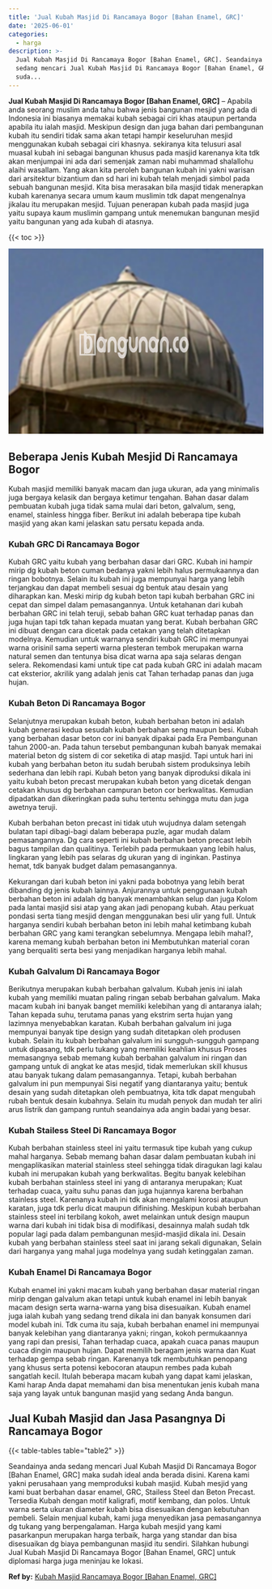 ```yaml
---
title: 'Jual Kubah Masjid Di Rancamaya Bogor [Bahan Enamel, GRC]'
date: '2025-06-01'
categories:
  - harga
description: >-
  Jual Kubah Masjid Di Rancamaya Bogor [Bahan Enamel, GRC]. Seandainya anda
  sedang mencari Jual Kubah Masjid Di Rancamaya Bogor [Bahan Enamel, GRC] maka
  suda...
---
```


**Jual Kubah Masjid Di Rancamaya Bogor \[Bahan Enamel, GRC\]** – Apabila anda seorang muslim anda tahu bahwa jenis bangunan mesjid yang ada di Indonesia ini biasanya memakai kubah sebagai ciri khas ataupun pertanda apabila itu ialah masjid. Meskipun design dan juga bahan dari pembangunan kubah itu sendiri tidak sama akan tetapi hampir keseluruhan mesjid menggunakan kubah sebagai ciri khasnya. sekiranya kita telusuri asal muasal kubah ini sebagai bangunan khusus pada masjid karenanya kita tdk akan menjumpai ini ada dari semenjak zaman nabi muhammad shalallohu alaihi wasallam. Yang akan kita peroleh bangunan kubah ini yakni warisan dari arsitektur bizantium dan sd hari ini kubah telah menjadi simbol pada sebuah bangunan mesjid. Kita bisa merasakan bila masjid tidak menerapkan kubah karenanya secara umum kaum muslimin tdk dapat mengenalnya jikalau itu merupakan mesjid. Tujuan penerapan kubah pada masjid juga yaitu supaya kaum muslimin gampang untuk menemukan bangunan mesjid yaitu bangunan yang ada kubah di atasnya.

{{< toc >}}

![Jual Kubah Masjid Di Rancamaya Bogor [Bahan Enamel, GRC]](/images/jual-kubah-masjid-16.png)

## Beberapa Jenis Kubah Mesjid Di Rancamaya Bogor

Kubah masjid memiliki banyak macam dan juga ukuran, ada yang minimalis juga bergaya kelasik dan bergaya ketimur tengahan. Bahan dasar dalam pembuatan kubah juga tidak sama mulai dari beton, galvalum, seng, enamel, stainless hingga fiber. Berikut ini adalah beberapa tipe kubah masjid yang akan kami jelaskan satu persatu kepada anda.

### Kubah GRC Di Rancamaya Bogor

Kubah GRC yaitu kubah yang berbahan dasar dari GRC. Kubah ini hampir mirip dg kubah beton cuman bedanya yakni lebih halus permukaannya dan ringan bobotnya. Selain itu kubah ini juga mempunyai harga yang lebih terjangkau dan dapat membeli sesuai dg bentuk atau desain yang diharapkan kan. Meski mirip dg kubah beton tapi kubah berbahan GRC ini cepat dan simpel dalam pemasangannya. Untuk ketahanan dari kubah berbahan GRC ini telah teruji, sebab bahan GRC kuat terhadap panas dan juga hujan tapi tdk tahan kepada muatan yang berat. Kubah berbahan GRC ini dibuat dengan cara dicetak pada cetakan yang telah ditetapkan modelnya. Kemudian untuk warnanya sendiri kubah GRC ini mempunyai warna orisinil sama seperti warna plesteran tembok merupakan warna natural semen dan tentunya bisa dicat warna apa saja selaras dengan selera. Rekomendasi kami untuk tipe cat pada kubah GRC ini adalah macam cat eksterior, akrilik yang adalah jenis cat Tahan terhadap panas dan juga hujan.

### Kubah Beton Di Rancamaya Bogor

Selanjutnya merupakan kubah beton, kubah berbahan beton ini adalah kubah generasi kedua sesudah kubah berbahan seng maupun besi. Kubah yang berbahan dasar beton cor ini banyak dipakai pada Era Pembangunan tahun 2000-an. Pada tahun tersebut pembangunan kubah banyak memakai material beton dg sistem di cor seketika di atap masjid. Tapi untuk hari ini kubah yang berbahan beton itu sudah berubah sistem produksinya lebih sederhana dan lebih rapi. Kubah beton yang banyak diproduksi dikala ini yaitu kubah beton precast merupakan kubah beton yang dicetak dengan cetakan khusus dg berbahan campuran beton cor berkwalitas. Kemudian dipadatkan dan dikeringkan pada suhu tertentu sehingga mutu dan juga awetnya teruji.

Kubah berbahan beton precast ini tidak utuh wujudnya dalam setengah bulatan tapi dibagi-bagi dalam beberapa puzle, agar mudah dalam pemasangannya. Dg cara seperti ini kubah berbahan beton precast lebih bagus tampilan dan qualitinya. Terlebih pada permukaan yang lebih halus, lingkaran yang lebih pas selaras dg ukuran yang di inginkan. Pastinya hemat, tdk banyak budget dalam pemasangannya.

Kekurangan dari kubah beton ini yakni pada bobotnya yang lebih berat dibanding dg jenis kubah lainnya. Anjurannya untuk penggunaan kubah berbahan beton ini adalah dg banyak menambahkan selup dan juga Kolom pada lantai masjid sisi atap yang akan jadi penopang kubah. Atau perkuat pondasi serta tiang mesjid dengan menggunakan besi ulir yang full. Untuk harganya sendiri kubah berbahan beton ini lebih mahal ketimbang kubah berbahan GRC yang kami terangkan sebelumnya. Mengapa lebih mahal?, karena memang kubah berbahan beton ini Membutuhkan material coran yang berqualiti serta besi yang menjadikan harganya lebih mahal.

### Kubah Galvalum Di Rancamaya Bogor

Berikutnya merupakan kubah berbahan galvalum. Kubah jenis ini ialah kubah yang memiliki muatan paling ringan sebab berbahan galvalum. Maka macam kubah ini banyak banget memiliki kelebihan yang di antaranya ialah; Tahan kepada suhu, terutama panas yang ekstrim serta hujan yang lazimnya menyebabkan karatan. Kubah berbahan galvalum ini juga mempunyai banyak tipe design yang sudah ditetapkan oleh produsen kubah. Selain itu kubah berbahan galvalum ini sungguh-sungguh gampang untuk dipasang, tdk perlu tukang yang memiliki keahlian khusus Proses memasangnya sebab memang kubah berbahan galvalum ini ringan dan gampang untuk di angkat ke atas mesjid, tidak memerlukan skill khusus atau banyak tukang dalam pemasangannya. Tetapi, kubah berbahan galvalum ini pun mempunyai Sisi negatif yang diantaranya yaitu; bentuk desain yang sudah ditetapkan oleh pembuatnya, kita tdk dapat mengubah rubah bentuk desain kubahnya. Selain itu mudah penyok dan mudah ter aliri arus listrik dan gampang runtuh seandainya ada angin badai yang besar.

### Kubah Stailess Steel Di Rancamaya Bogor

Kubah berbahan stainless steel ini yaitu termasuk tipe kubah yang cukup mahal harganya. Sebab memang bahan dasar dalam pembuatan kubah ini mengaplikasikan material stainless steel sehingga tidak diragukan lagi kalau kubah ini merupakan kubah yang berkwalitas. Begitu banyak kelebihan kubah berbahan stainless steel ini yang di antaranya merupakan; Kuat terhadap cuaca, yaitu suhu panas dan juga hujannya karena berbahan stainless steel. Karenanya kubah ini tdk akan mengalami korosi ataupun karatan, juga tdk perlu dicat maupun difinishing. Meskipun kubah berbahan stainless steel ini terbilang kokoh, awet melainkan untuk design maupun warna dari kubah ini tidak bisa di modifikasi, desainnya malah sudah tdk popular lagi pada dalam pembangunan mesjid-masjid dikala ini. Desain kubah yang berbahan stainless steel saat ini jarang sekali digunakan, Selain dari harganya yang mahal juga modelnya yang sudah ketinggalan zaman.

### Kubah Enamel Di Rancamaya Bogor

Kubah enamel ini yakni macam kubah yang berbahan dasar material ringan mirip dengan galvalum akan tetapi untuk kubah enamel ini lebih banyak macam design serta warna-warna yang bisa disesuaikan. Kubah enamel juga ialah kubah yang sedang trend dikala ini dan banyak konsumen dari model kubah ini. Tdk cuma itu saja, kubah berbahan enamel ini mempunyai banyak kelebihan yang diantaranya yakni; ringan, kokoh permukaannya yang rapi dan presisi, Tahan terhadap cuaca, apakah cuaca panas maupun cuaca dingin maupun hujan. Dapat memilih beragam jenis warna dan Kuat terhadap gempa sebab ringan. Karenanya tdk membutuhkan penopang yang khusus serta potensi kebocoran ataupun rembes pada kubah sangatlah kecil. Itulah beberapa macam kubah yang dapat kami jelaskan, Kami harap Anda dapat memahami dan bisa menentukan jenis kubah mana saja yang layak untuk bangunan masjid yang sedang Anda bangun.

## Jual Kubah Masjid dan Jasa Pasangnya Di Rancamaya Bogor

{{< table-tables table="table2" >}}

Seandainya anda sedang mencari Jual Kubah Masjid Di Rancamaya Bogor \[Bahan Enamel, GRC\] maka sudah ideal anda berada disini. Karena kami yakni perusahaan yang memproduksi kubah masjid. Kubah mesjid yang kami buat berbahan dasar enamel, GRC, Stailess Steel dan Beton Precast. Tersedia Kubah dengan motif kaligrafi, motif kembang, dan polos. Untuk warna serta ukuran diameter kubah bisa disesuaikan dengan kebutuhan pembeli. Selain menjual kubah, kami juga menyedikan jasa pemasangannya dg tukang yang berpengalaman. Harga kubah mesjid yang kami pasarkanpun merupakan harga terbaik, harga yang standar dan bisa disesuaikan dg biaya pembangunan masjid itu sendiri. Silahkan hubungi Jual Kubah Masjid Di Rancamaya Bogor \[Bahan Enamel, GRC\] untuk diplomasi harga juga meninjau ke lokasi.

**Ref by:** [Kubah Masjid Rancamaya Bogor [Bahan Enamel, GRC]](https://id.wikipedia.org/wiki/Kubah)
